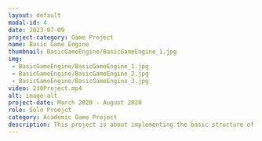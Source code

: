 ```yaml
---
layout: default
modal-id: 4
date: 2023-07-09
project-category: Game Project
name: Basic Game Engine
thumbnail: BasicGameEngine/BasicGameEngine_1.jpg
img: 
 - BasicGameEngine/BasicGameEngine_1.jpg
 - BasicGameEngine/BasicGameEngine_2.jpg
 - BasicGameEngine/BasicGameEngine_3.jpg
video: 230Project.mp4
alt: image-alt
project-date: March 2020 - August 2020
role: Solo Proejct
category: Academic Game Project
description: This project is about implementing the basic structure of a game engine. In addition to the engine, there are two simple 2D games included. One is a platformer game where players avoid obstacles and runs to the finish line, and the other is a shooting game where the players move a spaceship and destroy obstacles. <br><br> This project was developed in C++ and is aimed at providing a fundamental understanding of creating a game engine and implementing simple games using the created engine. Since it was a solo project, I created everything from scratch, but the graphics engine used for implementing the simple games was provided by the professor. <br><br> From features like debugging output, engine loop, FPS, components, connecting stages, and more, I personally implemented the basic functionalities that are typically included in a game engine. In the simple games created using this engine, I implemented character movement, basic AABB collision detection, shooting mechanics, Parallax scrolling background, and Wrapping – fundamental techniques commonly used in games. <br><br> It is a project where I was able to learn the structure and basic functions of the game engine. I had a very difficult experience working on the project without basic knowledge of the game engine, so I thought it would have been nice if I had done this project before working on it. It was a project to lay the foundation for the game engine again.
---
```

